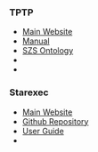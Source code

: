 


### TPTP
- [Main Website](https://www.tptp.org)
- [Manual](https://tptp.org/TPTP/TR/TPTPTR.shtml)
- [SZS Ontology](../src/TPTP-v9.0.0/Documents/SZSOntology)
- []()
- []()

### Starexec
- [Main Website](https://starexec.ccs.miami.edu/)
- [Github Repository](https://github.com/StarExec/StarExec)
- [User Guide](https://starexec.ccs.miami.edu/starexec/public/StarExecUserGuide.pdf)
- []()
